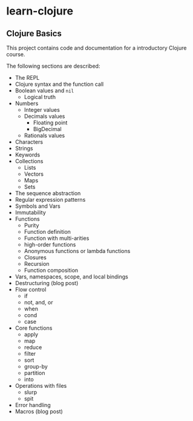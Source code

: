 # learn-clojure

## Clojure Basics

This project contains code and documentation for a introductory
Clojure course.

The following sections are described:

  * The REPL
  * Clojure syntax and the function call
  * Boolean values and `nil`
    * Logical truth
  * Numbers
    * Integer values
    * Decimals values
      * Floating point
      * BigDecimal
    * Rationals values
  * Characters
  * Strings
  * Keywords
  * Collections
    * Lists
    * Vectors
    * Maps
    * Sets
  * The sequence abstraction
  * Regular expression patterns
  * Symbols and Vars
  * Immutability
  * Functions
    * Purity
    * Function definition
    * Function with multi-arities
    * high-order functions
    * Anonymous functions or lambda functions
    * Closures
    * Recursion
    * Function composition
  * Vars, namespaces, scope, and local bindings
  * Destructuring (blog post)
  * Flow control
    * if
    * not, and, or
    * when
    * cond
    * case
  * Core functions
    * apply
    * map
    * reduce
    * filter
    * sort
    * group-by
    * partition
    * into
  * Operations with files
    * slurp
    * spit
  * Error handling
  * Macros (blog post)
